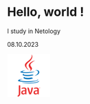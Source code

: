 # Hello, world !
I study in Netology

08.10.2023
<p align="left">
<img src="https://raw.githubusercontent.com/devicons/devicon/master/icons/java/java-original-wordmark.svg" alt="java" width="100" height="100" />
</p>

